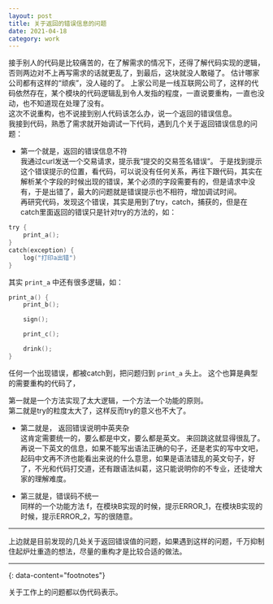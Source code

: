 ```yaml
---
layout: post
title: 关于返回的错误信息的问题
date: 2021-04-18
category: work
---
```


接手别人的代码是比较痛苦的，在了解需求的情况下，还得了解代码实现的逻辑，否则两边对不上再写需求的话就更乱了，到最后，这块就没人敢碰了。 估计哪家公司都有这样的“顽疾”，没人碰的了。 上家公司是一线互联网公司了，这样的代码依然存在，某个模块的代码逻辑乱到令人发指的程度，一直说要重构，一直也没动，也不知道现在处理了没有。   
这次不说重构，也不说接到别人代码该怎么办，说一个返回的错误信息。  
我接到代码，熟悉了需求就开始调试一下代码，遇到几个关于返回错误信息的问题：  

* 第一个就是，返回的错误信息不符  
我通过curl发送一个交易请求，提示我“提交的交易签名错误”。 于是找到提示这个错误提示的位置，看代码，可以说没有任何关系，再往下跟代码，其实在解析某个字段的时候出现的错误，某个必须的字段需要有的，但是请求中没有，于是出错了，最大的问题就是错误提示也不相符，增加调试时间。  
再研究代码，发现这个错误，其实是用到了try，catch，捕获的，但是在catch里面返回的错误只是针对try的方法的，如：

```c
try {
	print_a();
} 
catch(exception) {
	log("打印a出错")
}
```

其实 `print_a` 中还有很多逻辑，如：

```c
print_a() {
	print_b();

	sign();

	print_c();

	drink();
}
```
任何一个出现错误，都被catch到，把问题归到 `print_a` 头上。 这个也算是典型的需要重构的代码了，  

第一就是一个方法实现了太大逻辑，一个方法一个功能的原则。  
第二就是try的粒度太大了，这样反而try的意义也不大了。  

* 第二就是， 返回错误说明中英夹杂  
这肯定需要统一的，要么都是中文，要么都是英文。 来回跳这就显得很乱了。 再说一下英文的信息，如果不能写出语法正确的句子，还是老实的写中文吧，起码中文再不济也能看出来说的什么意思，如果是语法错乱的英文句子，好了，不光和代码打交道，还有跟语法纠葛，这只能说明你的不专业，还徒增大家的理解难度。  

* 第三就是，错误码不统一  
同样的一个功能方法 f，在模块B实现的时候，提示ERROR_1，在模块B实现的时候，提示ERROR_2，写的很随意。  

***

上边就是目前发现的几处关于返回错误值的问题，如果遇到这样的问题，千万抑制住起炉灶重造的想法，尽量的重构才是比较合适的做法。  


---
{: data-content="footnotes"}

关于工作上的问题都以伪代码表示。